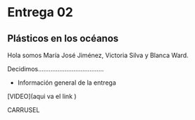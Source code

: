 # Entrega 02
## Plásticos en los océanos 

Hola somos María José Jiménez, Victoria Silva y Blanca Ward.

Decidimos.....................................
- Información general de la entrega

[VIDEO](aqui va el link )

CARRUSEL
